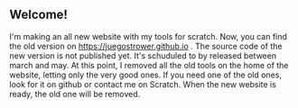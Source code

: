 ## Welcome!
I'm making an all new website with my tools for scratch. Now, you can find the old version on https://juegostrower.github.io . The source code of the new version is not published yet. It's schuduled to by released between march and may. At this point, I removed all the old tools on the home of the website, letting only the very good ones. If you need one of the old ones, look for it on github or contact me on Scratch. When the new website is ready, the old one will be removed.
